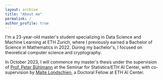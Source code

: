 ```yaml
---
layout: archive
title: "About me"
permalink: /
author_profile: true
---
```


I'm a 23-year-old master's student specializing in Data Science and Machine Learning at ETH Zurich, where I previously earned a Bachelor of Science in Mathematics in 2022. During my bachelor's, I focused on theoretical computer science and cryptography.

In October 2023, I will commence my master's thesis under the supervision of [Prof. Peter Bühlmann](https://stat.ethz.ch/~buhlmann/) at the Seminar for Statistics/ETH AI Center, with co-supervision by [Malte Londschien](https://www.londschien.ch/), a Doctoral Fellow at ETH AI Center.

<!---
ToDo: Exclude "Share on button" in Teaching Section

ToDo: Colors in layout?

--->

<!---Teaching
======
  <ul>{% for post in site.teaching %}
    {% include archive-single-cv.html %}
  {% endfor %}</ul>

Service and leadership
======
* Currently signed in to 43 different slack teams
--->
